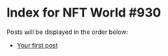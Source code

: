 # Index for NFT World #930
Posts will be displayed in the order below:

- [Your first post](./001-first.md)

